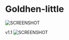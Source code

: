 # Goldhen-little

![SCREENSHOT](https://github.com/chronoss09/Goldhen-little/blob/main/19700101010426.jpg)

v1.1
![SCREENSHOT](https://github.com/chronoss09/Goldhen-little/blob/main/19700101010908.jpg)

